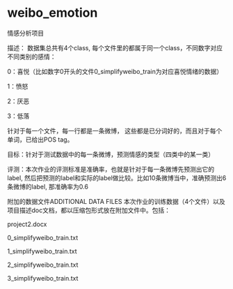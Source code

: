 # weibo_emotion
情感分析项目

描述： 数据集总共有4个class, 每个文件里的都属于同一个class，不同数字对应不同类别的感情：

0：喜悦（比如数字0开头的文件0_simplifyweibo_train为对应喜悦情绪的数据）

1：愤怒

2：厌恶

3：低落

针对于每一个文件，每一行都是一条微博， 这些都是已分词好的，而且对于每个单词，已给出POS tag。 

目标：针对于测试数据中的每一条微博，预测情感的类型（四类中的某一类）

评测：本次作业的评测标准是准确率，也就是针对于每一条微博先预测出它的label, 然后把预测的label和实际的label做比较。比如10条微博当中，准确预测出6条微博的label, 那准确率为0.6


附加的数据文件ADDITIONAL DATA FILES
本次作业的训练数据（4个文件）以及项目描述doc文档，都以压缩包形式放在附加文件中。包括：

project2.docx

0_simplifyweibo_train.txt

1_simplifyweibo_train.txt

2_simplifyweibo_train.txt

3_simplifyweibo_train.txt
